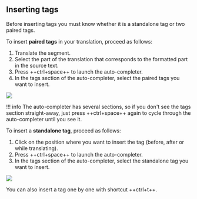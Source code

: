 ## Inserting tags

Before inserting tags you must know whether it is a standalone tag or two paired tags.

<!-- ### Paired tags -->

To insert **paired tags** in your translation, proceed as follows: 

1. Translate the segment.
2. Select the part of the translation that corresponds to the formatted part in the source text.
3. Press ++ctrl+space++ to launch the auto-completer.
4. In the tags section of the auto-completer, select the paired tags you want to insert.

![](../../_assets/img/omt-tags-autocomplete-paired.gif)

!!! info 
	The auto-completer has several sections, so if you don't see the tags section straight-away, just press ++ctrl+space++ again to cycle through the auto-completer until you see it.

<!-- ### Standalone tags -->

To insert a **standalone tag**, proceed as follows: 

1. Click on the position where you want to insert the tag (before, after or while translating).
2. Press ++ctrl+space++ to launch the auto-completer.
4. In the tags section of the auto-completer, select the standalone tag you want to insert.

![](../../_assets/img/omt-tags-autocomplete-standalone.gif)

You can also insert a tag one by one with shortcut ++ctrl+t++.

